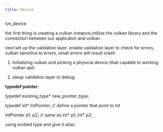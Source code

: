 ```yaml
---
title: Device
---
```


lve_device

the first thing is creating a vulkan instance,intilize the vulkan library and the connection between our applicaton and vulkan .

  

next set up the validation layer. enable validation layer to check for errors, vulkan sensitive to errors, small errors will result crash

  
  
  

1. Initializing vulkan and picking a physical device (that capable to working vulkan api)

2. steup validation layer to debug

  
  

**typedef pointer**:

typedef existing_type* new_pointer_type;

  

typedef int* IntPointer; // define a pointer that point to Int

IntPointer p1, p2; // same as int* p1; int* p2;

  

using existed type and give it alias.

  
  
  
  